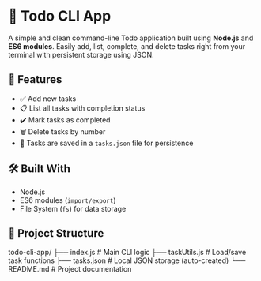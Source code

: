 # 📝 Todo CLI App

A simple and clean command-line Todo application built using **Node.js** and **ES6 modules**. Easily add, list, complete, and delete tasks right from your terminal with persistent storage using JSON.

## 🚀 Features

- ✅ Add new tasks
- 📋 List all tasks with completion status
- ✔️ Mark tasks as completed
- 🗑️ Delete tasks by number
- 💾 Tasks are saved in a `tasks.json` file for persistence

## 🛠️ Built With

- Node.js
- ES6 modules (`import/export`)
- File System (`fs`) for data storage

## 📂 Project Structure
todo-cli-app/
├── index.js # Main CLI logic
├── taskUtils.js # Load/save task functions
├── tasks.json # Local JSON storage (auto-created)
└── README.md # Project documentation

